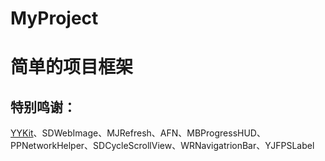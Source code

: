 # MyProject
简单的项目框架
====
特别鸣谢：
-------
[YYKit](https://github.com/ibireme/YYKit)、SDWebImage、MJRefresh、AFN、MBProgressHUD、PPNetworkHelper、SDCycleScrollView、WRNavigatrionBar、YJFPSLabel

